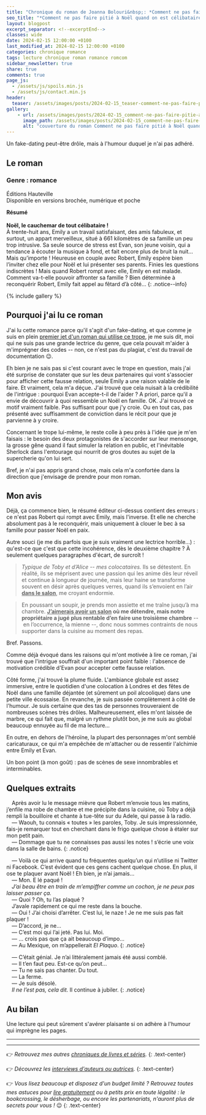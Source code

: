```yaml
---
title: "Chronique du roman de Joanna Bolouri&nbsp;: *Comment ne pas faire pitié à Noël quand on est célibataire*"
seo_title: "*Comment ne pas faire pitié à Noël quand on est célibataire* - Joanna Bolouri&nbsp;: avis de lecture"
layout: blogpost
excerpt_separator: <!--excerptEnd-->
classes: wide
date: 2024-02-15 12:00:00 +0100
last_modified_at: 2024-02-15 12:00:00 +0100
categories: chronique romance
tags: lecture chronique roman romance romcom
sidebar_newsletter: true
share: true
comments: true
page_js:
  - /assets/js/spoils.min.js
  - /assets/js/contact.min.js
header:
  teaser: /assets/images/posts/2024-02-15_teaser-comment-ne-pas-faire-pitie-a-noel-quand-on-est-celibataire.webp
gallery:
    - url: /assets/images/posts/2024-02-15_comment-ne-pas-faire-pitie-a-noel-quand-on-est-celibataire-cover.webp
      image_path: /assets/images/posts/2024-02-15_comment-ne-pas-faire-pitie-a-noel-quand-on-est-celibataire-cover.webp
      alt: "couverture du roman Comment ne pas faire pitié à Noël quand on est célibataire"
---
```


Un fake-dating peut-être drôle, mais à l'humour duquel je n'ai pas adhéré.
<!--excerptEnd-->

<span class="fa fa-star rating_checked"></span>
<span class="fa fa-star rating_checked"></span>
<span class="fa fa-star rating_unchecked"></span>
<span class="fa fa-star rating_unchecked"></span>
<span class="fa fa-star rating_unchecked"></span>


## Le roman

### Genre&nbsp;: romance

Éditions Hauteville<br />
Disponible en versions brochée, numérique et poche

**Résumé**<br /><br />
**Noël, le cauchemar de tout célibataire&nbsp;!**<br/>
À trente-huit ans, Emily a un travail satisfaisant, des amis fabuleux, et surtout, un appart merveilleux, situé à 661 kilomètres de sa famille un peu trop intrusive. Sa seule source de stress est Evan, son jeune voisin, qui a tendance à écouter la musique à fond, et fait encore plus de bruit la nuit… Mais qu’importe&nbsp;! Heureuse en couple avec Robert, Emily espère bien l’inviter chez elle pour Noël et lui présenter ses parents. Finies les questions indiscrètes&nbsp;! Mais quand Robert rompt avec elle, Emily en est malade. Comment va-t-elle pouvoir affronter sa famille&nbsp;? Bien déterminée à reconquérir Robert, Emily fait appel au fêtard d’à côté…
{: .notice--info}

{% include gallery %}


## Pourquoi j'ai lu ce roman

J'ai lu cette romance parce qu'il s'agit d'un fake-dating, et que comme je suis en plein [premier jet d'un roman qui utilise ce trope](/publications/projets-en-cours/#pour-que-refleurisse-son-sourire), je me suis dit, moi qui ne suis pas une grande lectrice du genre, que cela pouvait m'aider à m'imprégner des codes -- non, ce n'est pas du plagiat, c'est du travail de documentation 😉.

Eh bien je ne sais pas si c'est courant avec le trope en question, mais j'ai été surprise de constater que sur les deux partenaires qui vont s'associer pour afficher cette fausse relation, seule Emily a une raison valable de le faire. Et vraiment, cela m'a déçue. J'ai trouvé que cela nuisait à la crédibilité de l'intrigue&nbsp;: pourquoi Evan accepte-t-il de l'aider&nbsp;? A priori, parce qu'il a envie de découvrir à quoi ressemble un Noël en famille. OK. J'ai trouvé ce motif vraiment faible. Pas suffisant pour que j'y croie. Ou en tout cas, pas présenté avec suffisamment de conviction dans le récit pour que je parvienne à y croire.

Concernant le trope lui-même, le reste colle à peu près à l'idée que je m'en faisais&nbsp;: le besoin des deux protagonistes de s'accorder sur leur mensonge, la grosse gêne quand il faut simuler la relation en public, et l'inévitable Sherlock dans l'entourage qui nourrit de gros doutes au sujet de la supercherie qu'on lui sert.

Bref, je n'ai pas appris grand chose, mais cela m'a confortée dans la direction que j'envisage de prendre pour mon roman.


## Mon avis

Déjà, ça commence bien, le résumé éditeur ci-dessus contient des erreurs&nbsp;: ce n'est pas Robert qui rompt avec Emily, mais l'inverse. Et elle ne cherche absolument pas à le reconquérir, mais uniquement à clouer le bec à sa famille pour passer Noël en paix.

Autre souci (je me dis parfois que je suis vraiment une lectrice horrible&hellip;)&nbsp;: qu'est-ce que c'est que cette incohérence, dès le deuxième chapitre&nbsp;? À seulement quelques paragraphes d'écart, de surcroît&nbsp;!

> *Typique de Toby et d’Alice -- mes colocataires.* Ils se détestent. En réalité, ils se méprisent avec une passion qui les anime dès leur réveil et continue à longueur de journée, mais leur haine se transforme souvent en désir après quelques verres, quand ils s’envoient en l’air **<u>dans le salon</u>**, me croyant endormie.

> En poussant un soupir, je prends mon assiette et me traîne jusqu’à ma chambre. **<u>J’aimerais avoir un salon</u> où me détendre, mais notre propriétaire a jugé plus rentable d’en faire une troisième chambre** -- en l’occurrence, la mienne --, donc nous sommes contraints de nous supporter dans la cuisine au moment des repas.

Bref. Passons.

Comme déjà évoqué dans les raisons qui m'ont motivée à lire ce roman, j'ai trouvé que l'intrigue souffrait d'un important point faible&nbsp;: l'absence de motivation crédible d'Evan pour accepter cette fausse relation.

Côté forme, j'ai trouvé la plume fluide. L'ambiance globale est assez immersive, entre le quotidien d'une colocation à Londres et des fêtes de Noël dans une famille déjantée (et sûrement un poil alcoolique) dans une petite ville écossaise. En revanche, je suis passée complètement à côté de l'humour. Je suis certaine que des tas de personnes trouveraient de nombreuses scènes très drôles. Malheureusement, elles m'ont laissée de marbre, ce qui fait que, malgré un rythme plutôt bon, je me suis au global beaucoup ennuyée au fil de ma lecture&hellip;

En outre, en dehors de l'héroïne, la plupart des personnages m'ont semblé caricaturaux, ce qui m'a empêchée de m'attacher ou de ressentir l'alchimie entre Emily et Evan.

Un bon point (à mon goût)&nbsp;: pas de scènes de sexe innombrables et interminables.


## Quelques extraits

<span style="margin-left: 1em;"></span>Après avoir lu le message mièvre que Robert m’envoie tous les matins, j’enfile ma robe de chambre et me précipite dans la cuisine, où Toby a déjà rempli la bouilloire et chante à tue-tête sur du Adele, qui passe à la radio.<br/>
<span style="margin-left: 1em;"></span>—&nbsp;Waouh, tu connais «&nbsp;toutes&nbsp;» les paroles, Toby. Je suis impressionnée, fais-je remarquer tout en cherchant dans le frigo quelque chose à étaler sur mon petit pain.<br/>
<span style="margin-left: 1em;"></span>—&nbsp;Dommage que tu ne connaisses pas aussi les notes&nbsp;! s’écrie une voix dans la salle de bains.
{: .notice}

<span style="margin-left: 1em;"></span>—&nbsp;Voilà ce qui arrive quand tu fréquentes quelqu’un qui n’utilise ni Twitter ni Facebook. C’est évident que ces gens cachent quelque chose. En plus, il ose te plaquer avant Noël&nbsp;! Eh bien, je n’ai jamais&hellip;<br/>
<span style="margin-left: 1em;"></span>—&nbsp;Mon. E lé paqué&nbsp;!<br/>
<span style="margin-left: 1em;"></span>*J’ai beau être en train de m’empiffrer comme un cochon, je ne peux pas laisser passer ça.*<br/>
<span style="margin-left: 1em;"></span>—&nbsp;Quoi&nbsp;? Oh, tu l’as plaqué&nbsp;?<br/>
<span style="margin-left: 1em;"></span>J’avale rapidement ce qui me reste dans la bouche.<br/>
<span style="margin-left: 1em;"></span>—&nbsp;Oui&nbsp;! J’ai choisi d’arrêter. C’est lui, le naze&nbsp;! Je ne me suis pas fait plaquer&nbsp;!<br/>
<span style="margin-left: 1em;"></span>—&nbsp;D’accord, je ne&hellip;<br/>
<span style="margin-left: 1em;"></span>—&nbsp;C’est moi qui l’ai jeté. Pas lui. Moi.<br/>
<span style="margin-left: 1em;"></span>—&nbsp;&hellip; crois pas que ça ait beaucoup d’impo&hellip;<br/>
<span style="margin-left: 1em;"></span>—&nbsp;Au Mexique, on m’appellerait *El Plaquo*.
{: .notice}

<span style="margin-left: 1em;"></span>—&nbsp;C’était génial. Je n’ai littéralement jamais été aussi comblé.<br/>
<span style="margin-left: 1em;"></span>—&nbsp;Il t’en faut peu. Est-ce qu’on peut&hellip;<br/>
<span style="margin-left: 1em;"></span>—&nbsp;Tu ne sais pas chanter. Du tout.<br/>
<span style="margin-left: 1em;"></span>—&nbsp;La ferme.<br/>
<span style="margin-left: 1em;"></span>—&nbsp;Je suis désolé.<br/>
<span style="margin-left: 1em;"></span>*Il ne l’est pas, cela dit.* Il continue à jubiler.
{: .notice}


## Au bilan

Une lecture qui peut sûrement s'avérer plaisante si on adhère à l'humour qui imprègne les pages.

---
---
👉 *Retrouvez mes autres [chroniques de livres et séries](/blog/tags#chronique).*
{: .text-center}

👉 *Découvrez les [interviews d'auteurs ou autrices](/blog/tags#interview).*
{: .text-center}

👉 *Vous lisez beaucoup et disposez d'un budget limité&nbsp;? Retrouvez toutes mes astuces pour [lire gratuitement](/lecture/2022/08/22/lire-gratuitement.html) ou à petits prix en toute légalité&nbsp;: le bookcrossing, le désherbage, ou encore les partenariats, n'auront plus de secrets pour vous&nbsp;!* 😉
{: .text-center}